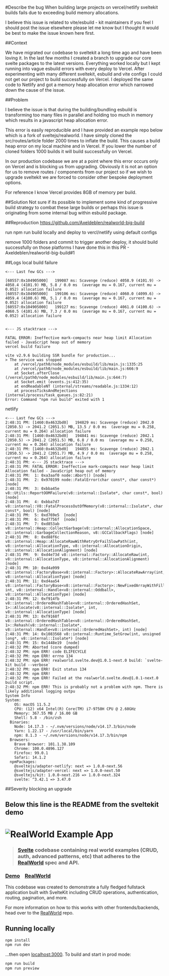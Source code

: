 #Describe the bug
When building large projects on vercel/netlify sveltekit builds fails due to exceeding build memory allocations.

I believe this issue is related to vite/esbuild - kit maintainers if you feel I should post the issue elsewhere please let me know but I thought it would be best to make the issue known here first.

##Context

We have migrated our codebase to sveltekit a long time ago and have been loving it. In the last few months I created a branch to upgrade our core svelte packages to the latest versions. Everything worked locally but I kept running into vague esbuild errors with every deploy to Vercel. After experimenting with many different sveltekit, esbuild and vite configs I could not get our project to build successfully on Vercel. I deployed the same code to Netlify and got a memory heap allocation error which narrowed down the cause of the issue.

##Problem

I believe the issue is that during the building/bundling esbuild is transforming too many files in parallel and holding too much in memory which results in a javascript heap allocation error.

This error is easily reproducible and I have provided an example repo below which is a fork of sveltejs/realworld. I have simply cloned the src/routes/article folder 2000 times to inflate the build. This causes a build heap error on my local machine and in Vercel. If you lower the number of cloned folders 1000 builds it will build successfully on Vercel.

In our production codebase we are at a point where this error occurs only on Vercel and is blocking us from upgrading. Obviously it is not an option for us to remove routes / components from our project so if we wish to upgrade sveltekit we are forced to consider other bespoke deployment options.

For reference I know Vercel provides 8GB of memory per build.

##Solution
Not sure if its possible to implement some kind of progressive build strategy to combat these large builds or perhaps this issue is originating from some internal bug within esbuild package.

##Reproduction
https://github.com/Axeldeblen/realworld-big-build

run npm run build locally and deploy to vercl/netlify using default configs

remove 1000 folders and commit to trigger another deploy, it should build successfully on those platforms I have done this in this PR - Axeldeblen/realworld-big-build#1

##Logs
local build failure
```
<--- Last few GCs --->

[60557:0x104905000]   199087 ms: Scavenge (reduce) 4058.9 (4101.9) -> 4058.4 (4101.9) MB, 5.8 / 0.0 ms  (average mu = 0.167, current mu = 0.052) allocation failure
[60557:0x104905000]   199106 ms: Scavenge (reduce) 4060.0 (4099.6) -> 4059.4 (4100.6) MB, 5.1 / 0.0 ms  (average mu = 0.167, current mu = 0.052) allocation failure
[60557:0x104905000]   199127 ms: Scavenge (reduce) 4061.0 (4100.6) -> 4060.5 (4101.6) MB, 7.3 / 0.0 ms  (average mu = 0.167, current mu = 0.052) allocation failure


<--- JS stacktrace --->

FATAL ERROR: Ineffective mark-compacts near heap limit Allocation failed - JavaScript heap out of memory
vercel build failure

vite v2.9.6 building SSR bundle for production...
> The service was stopped
    at /vercel/path0/node_modules/esbuild/lib/main.js:1335:25
    at /vercel/path0/node_modules/esbuild/lib/main.js:666:9
    at Socket.afterClose (/vercel/path0/node_modules/esbuild/lib/main.js:644:7)
    at Socket.emit (events.js:412:35)
    at endReadableNT (internal/streams/readable.js:1334:12)
    at processTicksAndRejections (internal/process/task_queues.js:82:21)
Error: Command "npm run build" exited with 1
```
netlify
```
<--- Last few GCs --->
2:48:31 PM: [1460:0x4632bd0]   194829 ms: Scavenge (reduce) 2042.0 (2050.5) -> 2041.2 (2051.5) MB, 13.5 / 0.0 ms  (average mu = 0.258, current mu = 0.264) allocation failure
2:48:31 PM: [1460:0x4632bd0]   194841 ms: Scavenge (reduce) 2042.1 (2050.5) -> 2041.2 (2051.5) MB, 6.8 / 0.0 ms  (average mu = 0.258, current mu = 0.264) allocation failure
2:48:31 PM: [1460:0x4632bd0]   194855 ms: Scavenge (reduce) 2042.1 (2050.5) -> 2041.2 (2051.7) MB, 4.9 / 0.0 ms  (average mu = 0.258, current mu = 0.264) allocation failure
2:48:31 PM: <--- JS stacktrace --->
2:48:31 PM: FATAL ERROR: Ineffective mark-compacts near heap limit Allocation failed - JavaScript heap out of memory
2:48:31 PM:  1: 0xa3aaf0 node::Abort() [node]
2:48:31 PM:  2: 0x970199 node::FatalError(char const*, char const*) [node]
2:48:31 PM:  3: 0xbba45e v8::Utils::ReportOOMFailure(v8::internal::Isolate*, char const*, bool) [node]
2:48:31 PM:  4: 0xbba7d7 v8::internal::V8::FatalProcessOutOfMemory(v8::internal::Isolate*, char const*, bool) [node]
2:48:31 PM:  5: 0xd769e5  [node]
2:48:31 PM:  6: 0xd7756f  [node]
2:48:31 PM:  7: 0xd853ab v8::internal::Heap::CollectGarbage(v8::internal::AllocationSpace, v8::internal::GarbageCollectionReason, v8::GCCallbackFlags) [node]
2:48:31 PM:  8: 0xd88f6c v8::internal::Heap::AllocateRawWithRetryOrFailSlowPath(int, v8::internal::AllocationType, v8::internal::AllocationOrigin, v8::internal::AllocationAlignment) [node]
2:48:31 PM:  9: 0xd4e73d v8::internal::Factory::AllocateRaw(int, v8::internal::AllocationType, v8::internal::AllocationAlignment) [node]
2:48:31 PM: 10: 0xd4a999 v8::internal::FactoryBase<v8::internal::Factory>::AllocateRawArray(int, v8::internal::AllocationType) [node]
2:48:31 PM: 11: 0xd4aa54 v8::internal::FactoryBase<v8::internal::Factory>::NewFixedArrayWithFiller(v8::internal::Handle<v8::internal::Map>, int, v8::internal::Handle<v8::internal::Oddball>, v8::internal::AllocationType) [node]
2:48:31 PM: 12: 0xf914fb v8::internal::OrderedHashTable<v8::internal::OrderedHashSet, 1>::Allocate(v8::internal::Isolate*, int, v8::internal::AllocationType) [node]
2:48:31 PM: 13: 0xf9168f v8::internal::OrderedHashTable<v8::internal::OrderedHashSet, 1>::Rehash(v8::internal::Isolate*, v8::internal::Handle<v8::internal::OrderedHashSet>, int) [node]
2:48:31 PM: 14: 0x1083568 v8::internal::Runtime_SetGrow(int, unsigned long*, v8::internal::Isolate*) [node]
2:48:31 PM: 15: 0x1448e19  [node]
2:48:32 PM: Aborted (core dumped)
2:48:32 PM: npm ERR! code ELIFECYCLE
2:48:32 PM: npm ERR! errno 134
2:48:32 PM: npm ERR! realworld.svelte.dev@1.0.1-next.0 build: `svelte-kit build --verbose`
2:48:32 PM: npm ERR! Exit status 134
2:48:32 PM: npm ERR!
2:48:32 PM: npm ERR! Failed at the realworld.svelte.dev@1.0.1-next.0 build script.
2:48:32 PM: npm ERR! This is probably not a problem with npm. There is likely additional logging outpu
System Info
System:
    OS: macOS 11.5.2
    CPU: (12) x64 Intel(R) Core(TM) i7-9750H CPU @ 2.60GHz
    Memory: 367.55 MB / 16.00 GB
    Shell: 5.8 - /bin/zsh
  Binaries:
    Node: 14.17.3 - ~/.nvm/versions/node/v14.17.3/bin/node
    Yarn: 1.22.17 - /usr/local/bin/yarn
    npm: 8.1.3 - ~/.nvm/versions/node/v14.17.3/bin/npm
  Browsers:
    Brave Browser: 101.1.38.109
    Chrome: 100.0.4896.127
    Firefox: 99.0.1
    Safari: 14.1.2
  npmPackages:
    @sveltejs/adapter-netlify: next => 1.0.0-next.56
    @sveltejs/adapter-vercel: next => 1.0.0-next.50
    @sveltejs/kit: 1.0.0-next.216 => 1.0.0-next.324
    svelte: ^3.42.1 => 3.47.0
```
##Severity
blocking an upgrade


Below this line is the README from the sveltekit demo
---------------------------------------------------

# ![RealWorld Example App](logo.png)

> ### [Svelte](https://github.com/sveltejs/svelte) codebase containing real world examples (CRUD, auth, advanced patterns, etc) that adheres to the [RealWorld](https://github.com/gothinkster/realworld) spec and API.


### [Demo](https://realworld.svelte.dev)&nbsp;&nbsp;&nbsp;&nbsp;[RealWorld](https://github.com/gothinkster/realworld)


This codebase was created to demonstrate a fully fledged fullstack application built with SvelteKit including CRUD operations, authentication, routing, pagination, and more.

For more information on how to this works with other frontends/backends, head over to the [RealWorld](https://github.com/gothinkster/realworld) repo.


## Running locally

```bash
npm install
npm run dev
```

...then open [localhost:3000](http://localhost:3000). To build and start in prod mode:

```bash
npm run build
npm run preview
```
